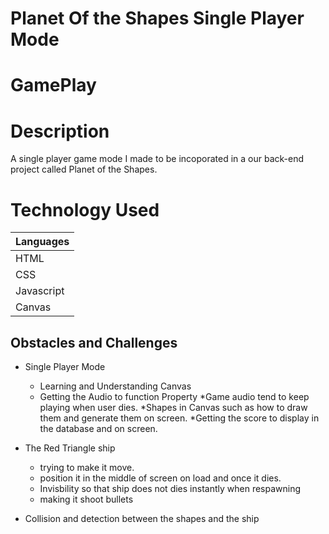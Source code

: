 # Planet Of the Shapes Single Player Mode


# GamePlay

# Description

A single player game mode I made to be incoporated in a our back-end project called Planet of the Shapes. 

# Technology Used

| Languages | 
| ------------- |
| HTML  | 
| CSS| 
| Javascript  | 
| Canvas  | 



## Obstacles and Challenges 

  
* Single Player Mode
    * Learning and Understanding Canvas
    * Getting the Audio to function  Property
    *Game audio tend to keep playing when user dies.
    *Shapes in Canvas such as how to draw them and generate them on screen.
    *Getting the score to display in the database and on screen. 
           
* The Red Triangle ship 
    * trying to make it move. 
    * position it in the middle of screen on load and once it dies. 
    * Invisbility so that ship does not dies instantly when respawning
    * making it shoot bullets     
* Collision and detection between the shapes and the ship
   

